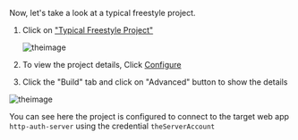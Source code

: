 
Now, let's take a look at a typical freestyle project.

1. Click on ["Typical Freestyle Project"]({{TRAFFIC_HOST1_8081}}/job/Demo/job/Typical_Freestyle_Project/)

   ![theimage](https://github.com/quincycheng/katacoda-scenarios/raw/master/conjur-jenkins/media/02-jenkins_typical_freestyle.PNG)

2. To view the project details, Click [Configure]({{TRAFFIC_HOST1_8081}}/job/Demo/job/Typical_Freestyle_Project/configure)

3. Click the "Build" tab and click on "Advanced" button to show the details

![theimage](https://github.com/quincycheng/katacoda-scenarios/raw/master/conjur-jenkins/media/02-jenkins_typical_freestyle_config_build.PNG)

You can see here the project is configured to connect to the target web app `http-auth-server` using the credential `theServerAccount`

